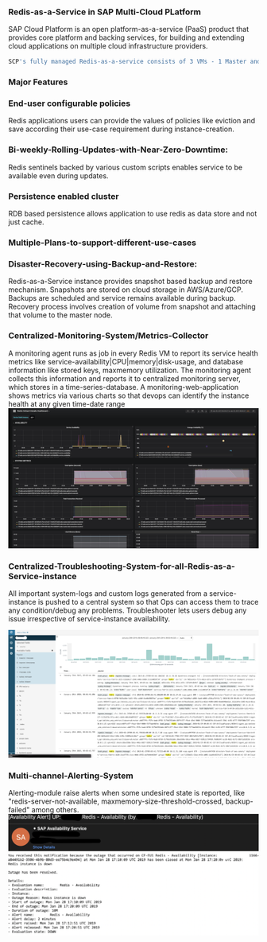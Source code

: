 ### Redis-as-a-Service in SAP Multi-Cloud PLatform
SAP Cloud Platform is an open platform-as-a-service (PaaS) product that provides core platform and backing services, for building and extending cloud applications on multiple cloud infrastructure providers. 

   ```sh
SCP's fully managed Redis-as-a-service consists of 3 VMs - 1 Master and 2-Slaves. Data replication is done asynchronously between master and slaves with minimum one slave in sync with master thorughout instance lifecycle.
   ``` 
### Major Features

### End-user configurable policies
Redis applications users can provide the values of policies like eviction and save according their use-case requirement during instance-creation.
### Bi-weekly-Rolling-Updates-with-Near-Zero-Downtime:
Redis sentinels backed by various custom scripts enables service to be available even during updates. 
### Persistence enabled cluster 
RDB based persistence allows application to use redis as data store and not just cache.

### Multiple-Plans-to-support-different-use-cases

### Disaster-Recovery-using-Backup-and-Restore: 
Redis-as-a-Service instance provides snapshot based backup and restore mechanism. Snapshots are stored on cloud storage in AWS/Azure/GCP. Backups are scheduled and service remains available during backup. Recovery process involves creation of volume from snapshot and attaching that volume to the master node.
### Centralized-Monitoring-System/Metrics-Collector
A monitoring agent runs as job in every Redis VM to report its service health metrics like service-availability|CPU|memory|disk-usage, and database information like stored keys, maxmemory utilization. The monitoring agent collects this information and reports it to centralized monitoring server, which stores in a time-series-database. A monitoring-web-application shows metrics via various charts so that devops can identify the instance health at any given time-date range
![N|Solid](https://github.com/ankita0811/RedisConf/blob/master/redis-dashboard.png?raw=true)

### Centralized-Troubleshooting-System-for-all-Redis-as-a-Service-instance
All important system-logs and custom logs generated from a service-instance is pushed to a central system so that Ops can access them to trace any condition/debug any problems.
Troubleshooter lets users debug any issue irrespective of service-instance availability.

![N|Solid](https://github.com/ankita0811/RedisConf/blob/master/redis-logging.png?raw=true)




### Multi-channel-Alerting-System
Alerting-module raise alerts when some undesired state is reported, like "redis-server-not-available, maxmemory-size-threshold-crossed, backup-failed" among others.
![N|Solid](https://github.com/ankita0811/RedisConf/blob/master/alert-redis.png?raw=true)

